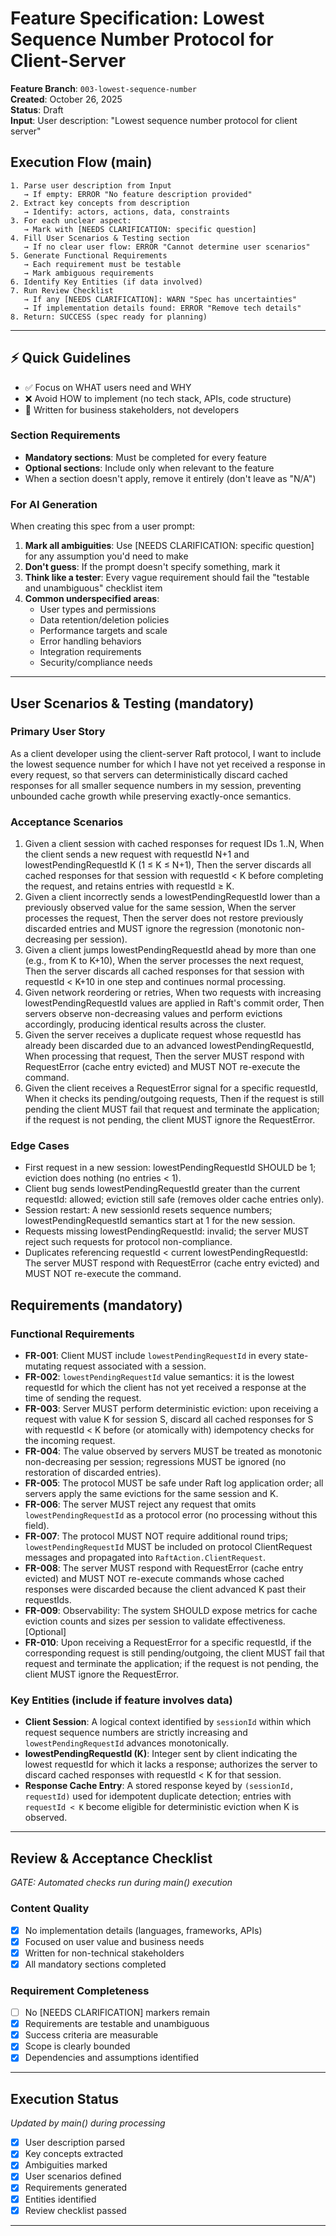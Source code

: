 # Feature Specification: Lowest Sequence Number Protocol for Client-Server

**Feature Branch**: `003-lowest-sequence-number`  
**Created**: October 26, 2025  
**Status**: Draft  
**Input**: User description: "Lowest sequence number protocol for client server"

## Execution Flow (main)
```
1. Parse user description from Input
   → If empty: ERROR "No feature description provided"
2. Extract key concepts from description
   → Identify: actors, actions, data, constraints
3. For each unclear aspect:
   → Mark with [NEEDS CLARIFICATION: specific question]
4. Fill User Scenarios & Testing section
   → If no clear user flow: ERROR "Cannot determine user scenarios"
5. Generate Functional Requirements
   → Each requirement must be testable
   → Mark ambiguous requirements
6. Identify Key Entities (if data involved)
7. Run Review Checklist
   → If any [NEEDS CLARIFICATION]: WARN "Spec has uncertainties"
   → If implementation details found: ERROR "Remove tech details"
8. Return: SUCCESS (spec ready for planning)
```

---

## ⚡ Quick Guidelines
- ✅ Focus on WHAT users need and WHY
- ❌ Avoid HOW to implement (no tech stack, APIs, code structure)
- 👥 Written for business stakeholders, not developers

### Section Requirements
- **Mandatory sections**: Must be completed for every feature
- **Optional sections**: Include only when relevant to the feature
- When a section doesn't apply, remove it entirely (don't leave as "N/A")

### For AI Generation
When creating this spec from a user prompt:
1. **Mark all ambiguities**: Use [NEEDS CLARIFICATION: specific question] for any assumption you'd need to make
2. **Don't guess**: If the prompt doesn't specify something, mark it
3. **Think like a tester**: Every vague requirement should fail the "testable and unambiguous" checklist item
4. **Common underspecified areas**:
   - User types and permissions
   - Data retention/deletion policies  
   - Performance targets and scale
   - Error handling behaviors
   - Integration requirements
   - Security/compliance needs

---

## User Scenarios & Testing (mandatory)

### Primary User Story
As a client developer using the client-server Raft protocol, I want to include the lowest sequence number for which I have not yet received a response in every request, so that servers can deterministically discard cached responses for all smaller sequence numbers in my session, preventing unbounded cache growth while preserving exactly-once semantics.

### Acceptance Scenarios
1. Given a client session with cached responses for request IDs 1..N, When the client sends a new request with requestId N+1 and lowestPendingRequestId K (1 ≤ K ≤ N+1), Then the server discards all cached responses for that session with requestId < K before completing the request, and retains entries with requestId ≥ K.
2. Given a client incorrectly sends a lowestPendingRequestId lower than a previously observed value for the same session, When the server processes the request, Then the server does not restore previously discarded entries and MUST ignore the regression (monotonic non-decreasing per session).
3. Given a client jumps lowestPendingRequestId ahead by more than one (e.g., from K to K+10), When the server processes the next request, Then the server discards all cached responses for that session with requestId < K+10 in one step and continues normal processing.
4. Given network reordering or retries, When two requests with increasing lowestPendingRequestId values are applied in Raft's commit order, Then servers observe non-decreasing values and perform evictions accordingly, producing identical results across the cluster.
5. Given the server receives a duplicate request whose requestId has already been discarded due to an advanced lowestPendingRequestId, When processing that request, Then the server MUST respond with RequestError (cache entry evicted) and MUST NOT re-execute the command.
6. Given the client receives a RequestError signal for a specific requestId, When it checks its pending/outgoing requests, Then if the request is still pending the client MUST fail that request and terminate the application; if the request is not pending, the client MUST ignore the RequestError.

### Edge Cases
- First request in a new session: lowestPendingRequestId SHOULD be 1; eviction does nothing (no entries < 1).
- Client bug sends lowestPendingRequestId greater than the current requestId: allowed; eviction still safe (removes older cache entries only).
- Session restart: A new sessionId resets sequence numbers; lowestPendingRequestId semantics start at 1 for the new session.
- Requests missing lowestPendingRequestId: invalid; the server MUST reject such requests for protocol non-compliance.
- Duplicates referencing requestId < current lowestPendingRequestId: The server MUST respond with RequestError (cache entry evicted) and MUST NOT re-execute the command.

## Requirements (mandatory)

### Functional Requirements
- **FR-001**: Client MUST include `lowestPendingRequestId` in every state-mutating request associated with a session.
- **FR-002**: `lowestPendingRequestId` value semantics: it is the lowest requestId for which the client has not yet received a response at the time of sending the request.
- **FR-003**: Server MUST perform deterministic eviction: upon receiving a request with value K for session S, discard all cached responses for S with requestId < K before (or atomically with) idempotency checks for the incoming request.
- **FR-004**: The value observed by servers MUST be treated as monotonic non-decreasing per session; regressions MUST be ignored (no restoration of discarded entries).
- **FR-005**: The protocol MUST be safe under Raft log application order; all servers apply the same evictions for the same session and K.
- **FR-006**: The server MUST reject any request that omits `lowestPendingRequestId` as a protocol error (no processing without this field).
- **FR-007**: The protocol MUST NOT require additional round trips; `lowestPendingRequestId` MUST be included on protocol ClientRequest messages and propagated into `RaftAction.ClientRequest`.
- **FR-008**: The server MUST respond with RequestError (cache entry evicted) and MUST NOT re-execute commands whose cached responses were discarded because the client advanced K past their requestIds.
- **FR-009**: Observability: The system SHOULD expose metrics for cache eviction counts and sizes per session to validate effectiveness. [Optional]
- **FR-010**: Upon receiving a RequestError for a specific requestId, if the corresponding request is still pending/outgoing, the client MUST fail that request and terminate the application; if the request is not pending, the client MUST ignore the RequestError.

### Key Entities (include if feature involves data)
- **Client Session**: A logical context identified by `sessionId` within which request sequence numbers are strictly increasing and `lowestPendingRequestId` advances monotonically.
- **lowestPendingRequestId (K)**: Integer sent by client indicating the lowest requestId for which it lacks a response; authorizes the server to discard cached responses with requestId < K for that session.
- **Response Cache Entry**: A stored response keyed by `(sessionId, requestId)` used for idempotent duplicate detection; entries with `requestId < K` become eligible for deterministic eviction when K is observed.

---

## Review & Acceptance Checklist
*GATE: Automated checks run during main() execution*

### Content Quality
- [x] No implementation details (languages, frameworks, APIs)
- [x] Focused on user value and business needs
- [x] Written for non-technical stakeholders
- [x] All mandatory sections completed

### Requirement Completeness
- [ ] No [NEEDS CLARIFICATION] markers remain
- [x] Requirements are testable and unambiguous  
- [x] Success criteria are measurable
- [x] Scope is clearly bounded
- [x] Dependencies and assumptions identified

---

## Execution Status
*Updated by main() during processing*

- [x] User description parsed
- [x] Key concepts extracted
- [x] Ambiguities marked
- [x] User scenarios defined
- [x] Requirements generated
- [x] Entities identified
- [x] Review checklist passed

---

